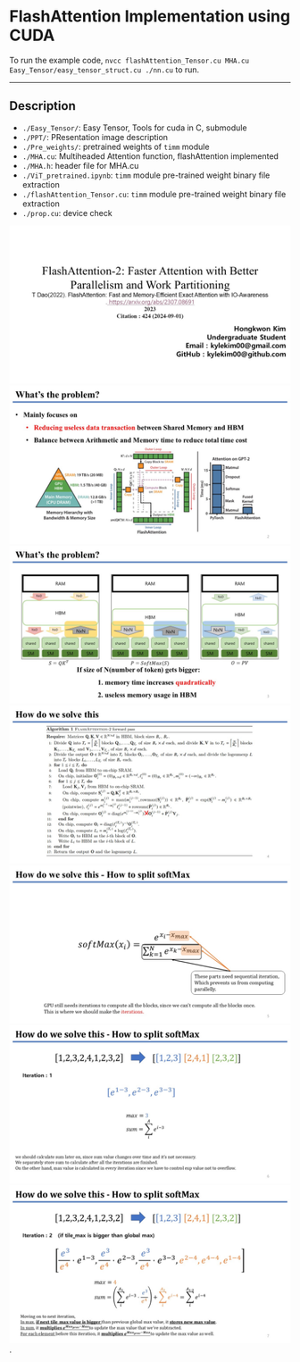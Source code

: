# FlashAttention Implementation using CUDA
To run the example code, ```nvcc flashAttention_Tensor.cu MHA.cu Easy_Tensor/easy_tensor_struct.cu ./nn.cu``` to run.

<hr/>

## Description

- ```./Easy_Tensor/```: Easy Tensor, Tools for cuda in C, submodule <br/>
- ```./PPT/```: PResentation image description <br/>
- ```./Pre_weights/```: pretrained weights of ```timm``` module<br/>
- ```./MHA.cu```: Multiheaded Attention function, flashAttention implemented<br/>
- ```./MHA.h```: header file for MHA.cu<br/>
- ```./ViT_pretrained.ipynb```: ```timm``` module pre-trained weight binary file extraction<br/>
- ```./flashAttention_Tensor.cu```: ```timm``` module pre-trained weight binary file extraction<br/>
- ```./prop.cu```: device check<br/>


![alt text](https://github.com/kylekim00/Neural-Network-using-CUDA/blob/main/PPT/1.JPG?raw=true)
![alt text](https://github.com/kylekim00/Neural-Network-using-CUDA/blob/main/PPT/2.JPG?raw=true)
![alt text](https://github.com/kylekim00/Neural-Network-using-CUDA/blob/main/PPT/3.JPG?raw=true)
![alt text](https://github.com/kylekim00/Neural-Network-using-CUDA/blob/main/PPT/4.JPG?raw=true)
![alt text](https://github.com/kylekim00/Neural-Network-using-CUDA/blob/main/PPT/5.JPG?raw=true)
![alt text](https://github.com/kylekim00/Neural-Network-using-CUDA/blob/main/PPT/6.JPG?raw=true)
![alt text](https://github.com/kylekim00/Neural-Network-using-CUDA/blob/main/PPT/7.JPG?raw=true)
.
